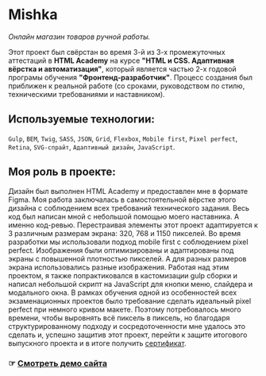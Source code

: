 # Mishka
_Онлайн магазин товаров ручной работы._

Этот проект был свёрстан во время 3-й из 3-х промежуточных аттестаций в **HTML Academy** на курсе **"HTML и CSS. Адаптивная вёрстка и автоматизация"**, который является частью 2-х годовой програмы обучения **"Фронтенд-разработчик"**. Процесс создания был приближен к реальной работе (со сроками, руководством по стилю, техническими требованиями и наставником).

## Используемые технологии: 
`Gulp`, `BEM`, `Twig`, `SASS`, `JSON`, `Grid`, `Flexbox`, `Mobile first`, `Pixel perfect`, `Retina`, `SVG-спрайт`,  `Адаптивный дизайн`, `JavaScript`.

## Моя роль в проекте: 
Дизайн был выполнен HTML Academy и предоставлен мне в формате Figma. Моя работа заключалась в самостоятельной вёрстке этого дизайна с соблюдением всех требований технического задания. Весь код был написан мной с небольшой помощью моего наставника. А именно код-ревью. Перестраивая элементы этот проект адаптируется к 3 различным размерам экрана: 320, 768 и 1150 пикселей. Во время разработки мы использовали подход mobile first с соблюдением pixel perfect. Изображения были оптимизированы и адаптированы под экраны с повышенной плотностью пикселей. А для разных размеров экрана использовались разные изображения. Работая над этим проектом, я также попрактиковался в кастомизации gulp сборки и написал небольшой скрипт на JavaScript для кнопки меню, слайдера и модального окна. В рамках обучения одной из особенностей всех экзаменационных проектов было требование сделать идеальный pixel perfect при немного кривом макете. Поэтому потребовалось много времени, чтобы выровнять всё пиксель в пиксель, но благодаря структурированному подходу и сосредоточенности мне удалось это сделать и, успешно защитив этот проект, перейти к защите итогового выпускного проекта и в итоге получить [сертификат](https://assets.htmlacademy.ru/certificates/intensive/369/1487455.pdf?1686493975). 

### ☞ [Смотреть демо сайта](https://mikhail7mz.github.io/1487455-mishka-27/)

